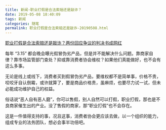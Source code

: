 ```yaml
---
title: 新闻·职业打假是合法索赔还是敲诈？
date: 2019-05-08 18:40:09
tags: 新闻
categories: 随笔
permalink: 职业打假是合法索赔还是敲诈-20190508.html
---
```


[职业打假是合法索赔还是敲诈？两份回应争议的判决书成网红](<https://3w.huanqiu.com/a/dba2a8/7MvEX3j3qpi?agt=20&qq-pf-to=pcqq.c2c>)

每年 “3.15” 都会晚会曝光假冒伪劣产品，但是并不能解决什么问题。靠商家自律？靠市场监管部门查处？抑或靠消费者协会维权？如果他们真能做好，也不会有这么多事。

无论是线上或线下，消费者买到假冒伪劣产品，要维权都不是简单事，价格不贵，咬咬牙自认倒霉，或许就算了，要是商品价格贵，虽麻烦，也要尽力试一试，但未必能成功维护自己的权益。

俗话说“恶人自有恶人磨”，你可以售假，别人自然可以打假，职业打假，那也是不良商家催生出的产业。没了售假的商家，那“职业打假”也不会存在。

这是一件值得支持的事，况且这事，消费者协会更应该去做，以一个组织的能力，组成专业的法务团队，想必会事半功倍吧。